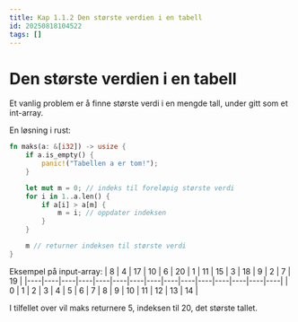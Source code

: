 ```yaml
---
title: Kap 1.1.2 Den største verdien i en tabell
id: 20250818104522
tags: []
---
```


# Den største verdien i en tabell
Et vanlig problem er å finne største verdi i en mengde tall, under gitt som et int-array.

En løsning i rust:
```rust
fn maks(a: &[i32]) -> usize {
    if a.is_empty() {
        panic!("Tabellen a er tom!");
    }

    let mut m = 0; // indeks til foreløpig største verdi
    for i in 1..a.len() {
        if a[i] > a[m] {
            m = i; // oppdater indeksen
        }
    }

    m // returner indeksen til største verdi
}
```

Eksempel på input-array:
| 8  | 4  | 17 | 10 | 6  | 20 | 1  | 11 | 15 | 3  | 18 | 9  | 2  | 7  | 19 |
|----|----|----|----|----|----|----|----|----|----|----|----|----|----|----|
| 0  | 1  | 2  | 3  | 4  | 5  | 6  | 7  | 8  | 9  | 10 | 11 | 12 | 13 | 14 |

I tilfellet over vil maks returnere 5, indeksen til 20, det største tallet.